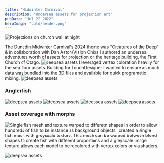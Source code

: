 ```yaml
---
title: "Midwinter Carnival"
description: "Undersea assets for projection art"
pubDate: "Jul 22 2022"
heroImage: "cotd/header.png"
---
```


![Projections on church wall at night](cotd/projected.jpg)

The Dunedin Midwinter Carnival's 2024 theme was "Creatures of the Deep" & in collaboration with [Dan Aston/Vision Chips](https://www.instagram.com/vision_chips/) I authored an undersea adventures worth of assets for projection on the heritage building, the First Church of Otago.
![deepsea assets](cotd/underwater.png)
I leveraged vertex coloration heavily for the sea floor assets. Building for TouchDesigner I wanted to ensure as much data was bundled into the 3D files and available for quick programatic mixing.
![deepsea assets](cotd/helmet-set-comp.jpg)

### Anglerfish

![deepsea assets](cotd/pages_scans_20241202_0018.png)
![deepsea assets](cotd/angelrs2.png)
![deepsea assets](cotd/angler2.png)
![deepsea assets](cotd/fish3.png)

### Asset coverage with morphs

![Single fish mesh and texture warped to differetn shapes](cotd/fishmorph.png)
In order to allow hundreds of fish to be instance as background objects I created a single fish mesh with greyscale texture. This mesh can be warped between blend shapes to create fish with different proportions and a greyscale image texture allows each model to be recolored with vertex colors or via shaders.

![deepsea assets](cotd/Poster-A3-no-sponsors-1280x1811.jpg)
